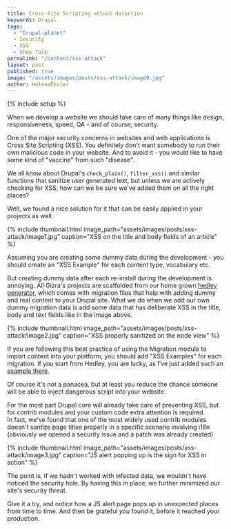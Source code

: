 ```yaml
---
title: Cross-Site Scripting attack detection
keywords: Drupal
tags:
  - "Drupal-planet"
  - Security
  - XSS
  - Shop Talk
permalink: "/content/xss-attack"
layout: post
published: true
image: "/assets/images/posts/xss-attack/image0.jpg"
author: HelenaEksler
---
```



{% include setup %}

When we develop a website we should take care of many things like design, responsiveness, speed, QA - and of course, security.

One of the major security concerns in websites and web applications is Cross Site Scripting (XSS). You definitely don't want somebody to run their own malicious code in your website.
And to avoid it - you would like to have some kind of "vaccine" from such "disease".

We all know about Drupal's `check_plain()`, `filter_xss()` and similar functions that sanitize user generated text, but unless we are actively checking for XSS, how can we be sure we've added them on all the right places?

Well, we found a nice solution for it that can be easily applied in your projects as well.

{% include thumbnail.html  image_path="assets/images/posts/xss-attack/image1.jpg"  caption="XSS on the title and body fields of an article"  %}

<!-- more -->

Assuming you are creating some dummy data during the development - you should create an "XSS Example" for each content type, vocabulary etc.

But creating dummy data after each re-install during the development is annoying. All Gizra's projects are scaffolded from our home grown [hedley generator](/content/yo-hedley/), which comes with migration files that help with adding dummy and real content to your Drupal site. What we do when we add our own dummy migration data is add some data that has deliberate XSS in the title, body and text fields like in the image above.

{% include thumbnail.html  image_path="assets/images/posts/xss-attack/image2.jpg"  caption="XSS properly sanitized on the node view"  %}

If you are following this best practice of using the Migration module to import content into your platform, you should add "XSS Examples" for each migration. If you start from Hedley, you are lucky, as I've just added such an [example there](https://github.com/Gizra/generator-hedley/pull/95/files#diff-ac7aeca225bb2174a1c2b2292c9cfc9cR6).

Of course it's not a panacea, but at least you reduce the chance someone will be able to inject dangerous script into your website.

For the most part Drupal core will already take care of preventing XSS, but for contrib modules and your custom code extra attention is required.  
In fact, we've found that one of the most widely used contrib modules doesn't santize page titles properly in a specific scenario involving i18n (obviously we opened a security issue and a patch was already created)

{% include thumbnail.html  image_path="assets/images/posts/xss-attack/image3.jpg"  caption="JS alert popping up is the sign for XSS in action"  %}

The point is, if we hadn't worked with infected data, we wouldn't have noticed the security hole. By having this in place, we further minimized our site's security threat.

Give it a try, and notice how a JS alert page pops up in unexpected places from time to time. And then be grateful _you_ found it, before it reached your production.
